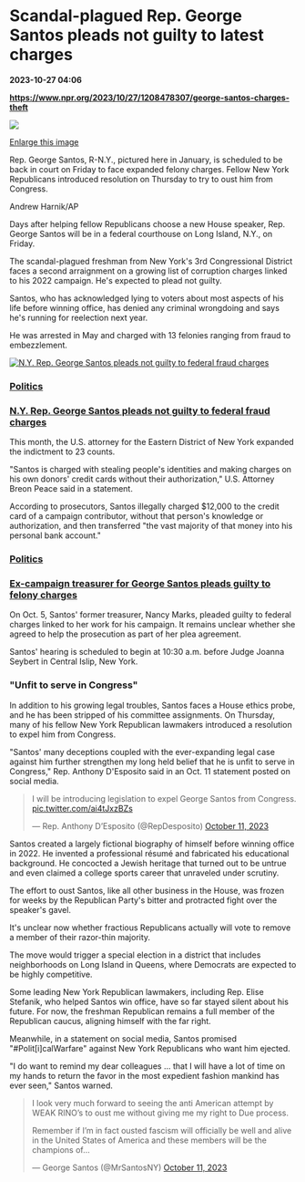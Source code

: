 # Scandal-plagued Rep. George Santos pleads not guilty to latest charges

**2023-10-27 04:06**

**https://www.npr.org/2023/10/27/1208478307/george-santos-charges-theft**

 ![](https://media.npr.org/assets/img/2023/10/25/ap23025611150759-1--af010a277947291b0dcb95b625a46015812cfc10-s1100-c50.jpg) 

[Enlarge this image](https://media.npr.org/assets/img/2023/10/25/ap23025611150759-1--af010a277947291b0dcb95b625a46015812cfc10-s1200.jpg)

Rep. George Santos, R-N.Y., pictured here in January, is scheduled to be back in court on Friday to face expanded felony charges. Fellow New York Republicans introduced resolution on Thursday to try to oust him from Congress.

Andrew Harnik/AP

Days after helping fellow Republicans choose a new House speaker, Rep. George Santos will be in a federal courthouse on Long Island, N.Y., on Friday.

The scandal-plagued freshman from New York's 3rd Congressional District faces a second arraignment on a growing list of corruption charges linked to his 2022 campaign. He's expected to plead not guilty.

Santos, who has acknowledged lying to voters about most aspects of his life before winning office, has denied any criminal wrongdoing and says he's running for reelection next year.

He was arrested in May and charged with 13 felonies ranging from fraud to embezzlement.

[![N.Y. Rep. George Santos pleads not guilty to federal fraud charges](https://media.npr.org/assets/img/2023/05/10/gettyimages-1461105039_sq-d8236f482667530eb187e9e38b72d61b843f3a72-s100-c15.jpg)](https://www.npr.org/2023/05/10/1175179042/ny-rep-santos-surrenders-on-federal-fraud-charges)

### [Politics](https://www.npr.org/sections/politics/)

### [N.Y. Rep. George Santos pleads not guilty to federal fraud charges](https://www.npr.org/2023/05/10/1175179042/ny-rep-santos-surrenders-on-federal-fraud-charges)

This month, the U.S. attorney for the Eastern District of New York expanded the indictment to 23 counts.

"Santos is charged with stealing people's identities and making charges on his own donors' credit cards without their authorization," U.S. Attorney Breon Peace said in a statement.

According to prosecutors, Santos illegally charged $12,000 to the credit card of a campaign contributor, without that person's knowledge or authorization, and then transferred "the vast majority of that money into his personal bank account."

### [Politics](https://www.npr.org/sections/politics/)

### [Ex-campaign treasurer for George Santos pleads guilty to felony charges](https://www.npr.org/2023/10/05/1204022668/ex-campaign-treasurer-for-george-santos-pleads-guilty-to-felony-charges)

On Oct. 5, Santos' former treasurer, Nancy Marks, pleaded guilty to federal charges linked to her work for his campaign. It remains unclear whether she agreed to help the prosecution as part of her plea agreement.

Santos' hearing is scheduled to begin at 10:30 a.m. before Judge Joanna Seybert in Central Islip, New York.

### "Unfit to serve in Congress"

In addition to his growing legal troubles, Santos faces a House ethics probe, and he has been stripped of his committee assignments. On Thursday, many of his fellow New York Republican lawmakers introduced a resolution to expel him from Congress.

"Santos' many deceptions coupled with the ever-expanding legal case against him further strengthen my long held belief that he is unfit to serve in Congress," Rep. Anthony D'Esposito said in an Oct. 11 statement posted on social media.

> I will be introducing legislation to expel George Santos from Congress. [pic.twitter.com/ai4tJxzBZs](https://t.co/ai4tJxzBZs)
> 
> — Rep. Anthony D’Esposito (@RepDesposito) [October 11, 2023](https://twitter.com/RepDesposito/status/1712172133109878869?ref_src=twsrc%5Etfw)

Santos created a largely fictional biography of himself before winning office in 2022. He invented a professional résumé and fabricated his educational background. He concocted a Jewish heritage that turned out to be untrue and even claimed a college sports career that unraveled under scrutiny.

The effort to oust Santos, like all other business in the House, was frozen for weeks by the Republican Party's bitter and protracted fight over the speaker's gavel.

It's unclear now whether fractious Republicans actually will vote to remove a member of their razor-thin majority.

The move would trigger a special election in a district that includes neighborhoods on Long Island in Queens, where Democrats are expected to be highly competitive.

Some leading New York Republican lawmakers, including Rep. Elise Stefanik, who helped Santos win office, have so far stayed silent about his future. For now, the freshman Republican remains a full member of the Republican caucus, aligning himself with the far right.

Meanwhile, in a statement on social media, Santos promised "#Polit\[i\]calWarfare" against New York Republicans who want him ejected.

"I do want to remind my dear colleagues ... that I will have a lot of time on my hands to return the favor in the most expedient fashion mankind has ever seen," Santos warned.

> I look very much forward to seeing the anti American attempt by WEAK RINO’s to oust me without giving me my right to Due process.  
>   
> Remember if I’m in fact ousted fascism will officially be well and alive in the United States of America and these members will be the champions of…
> 
> — George Santos (@MrSantosNY) [October 11, 2023](https://twitter.com/MrSantosNY/status/1712233103261888903?ref_src=twsrc%5Etfw)